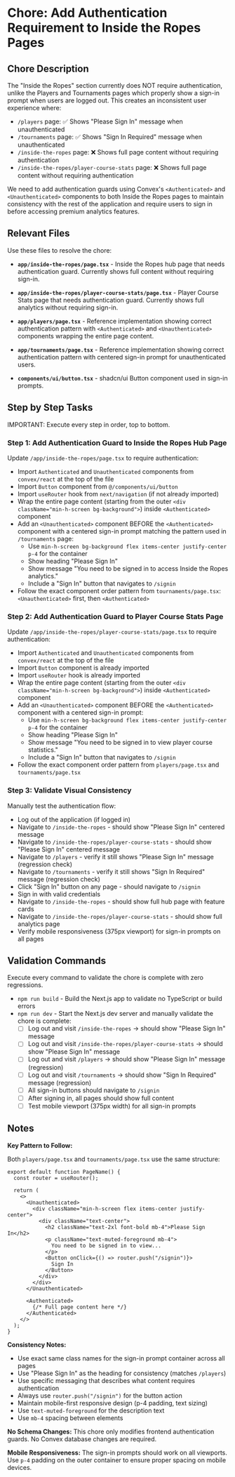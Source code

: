 # Chore: Add Authentication Requirement to Inside the Ropes Pages

## Chore Description

The "Inside the Ropes" section currently does NOT require authentication, unlike the Players and Tournaments pages which properly show a sign-in prompt when users are logged out. This creates an inconsistent user experience where:

- `/players` page: ✅ Shows "Please Sign In" message when unauthenticated
- `/tournaments` page: ✅ Shows "Sign In Required" message when unauthenticated
- `/inside-the-ropes` page: ❌ Shows full page content without requiring authentication
- `/inside-the-ropes/player-course-stats` page: ❌ Shows full page content without requiring authentication

We need to add authentication guards using Convex's `<Authenticated>` and `<Unauthenticated>` components to both Inside the Ropes pages to maintain consistency with the rest of the application and require users to sign in before accessing premium analytics features.

## Relevant Files

Use these files to resolve the chore:

- **`app/inside-the-ropes/page.tsx`** - Inside the Ropes hub page that needs authentication guard. Currently shows full content without requiring sign-in.

- **`app/inside-the-ropes/player-course-stats/page.tsx`** - Player Course Stats page that needs authentication guard. Currently shows full analytics without requiring sign-in.

- **`app/players/page.tsx`** - Reference implementation showing correct authentication pattern with `<Authenticated>` and `<Unauthenticated>` components wrapping the entire page content.

- **`app/tournaments/page.tsx`** - Reference implementation showing correct authentication pattern with centered sign-in prompt for unauthenticated users.

- **`components/ui/button.tsx`** - shadcn/ui Button component used in sign-in prompts.

## Step by Step Tasks

IMPORTANT: Execute every step in order, top to bottom.

### Step 1: Add Authentication Guard to Inside the Ropes Hub Page

Update `/app/inside-the-ropes/page.tsx` to require authentication:

- Import `Authenticated` and `Unauthenticated` components from `convex/react` at the top of the file
- Import `Button` component from `@/components/ui/button`
- Import `useRouter` hook from `next/navigation` (if not already imported)
- Wrap the entire page content (starting from the outer `<div className="min-h-screen bg-background">`) inside `<Authenticated>` component
- Add an `<Unauthenticated>` component BEFORE the `<Authenticated>` component with a centered sign-in prompt matching the pattern used in `/tournaments` page:
  - Use `min-h-screen bg-background flex items-center justify-center p-4` for the container
  - Show heading "Please Sign In"
  - Show message "You need to be signed in to access Inside the Ropes analytics."
  - Include a "Sign In" button that navigates to `/signin`
- Follow the exact component order pattern from `tournaments/page.tsx`: `<Unauthenticated>` first, then `<Authenticated>`

### Step 2: Add Authentication Guard to Player Course Stats Page

Update `/app/inside-the-ropes/player-course-stats/page.tsx` to require authentication:

- Import `Authenticated` and `Unauthenticated` components from `convex/react` at the top of the file
- Import `Button` component is already imported
- Import `useRouter` hook is already imported
- Wrap the entire page content (starting from the outer `<div className="min-h-screen bg-background">`) inside `<Authenticated>` component
- Add an `<Unauthenticated>` component BEFORE the `<Authenticated>` component with a centered sign-in prompt:
  - Use `min-h-screen bg-background flex items-center justify-center p-4` for the container
  - Show heading "Please Sign In"
  - Show message "You need to be signed in to view player course statistics."
  - Include a "Sign In" button that navigates to `/signin`
- Follow the exact component order pattern from `players/page.tsx` and `tournaments/page.tsx`

### Step 3: Validate Visual Consistency

Manually test the authentication flow:

- Log out of the application (if logged in)
- Navigate to `/inside-the-ropes` - should show "Please Sign In" centered message
- Navigate to `/inside-the-ropes/player-course-stats` - should show "Please Sign In" centered message
- Navigate to `/players` - verify it still shows "Please Sign In" message (regression check)
- Navigate to `/tournaments` - verify it still shows "Sign In Required" message (regression check)
- Click "Sign In" button on any page - should navigate to `/signin`
- Sign in with valid credentials
- Navigate to `/inside-the-ropes` - should show full hub page with feature cards
- Navigate to `/inside-the-ropes/player-course-stats` - should show full analytics page
- Verify mobile responsiveness (375px viewport) for sign-in prompts on all pages

## Validation Commands

Execute every command to validate the chore is complete with zero regressions.

- `npm run build` - Build the Next.js app to validate no TypeScript or build errors
- `npm run dev` - Start the Next.js dev server and manually validate the chore is complete:
  - [ ] Log out and visit `/inside-the-ropes` → should show "Please Sign In" message
  - [ ] Log out and visit `/inside-the-ropes/player-course-stats` → should show "Please Sign In" message
  - [ ] Log out and visit `/players` → should show "Please Sign In" message (regression)
  - [ ] Log out and visit `/tournaments` → should show "Sign In Required" message (regression)
  - [ ] All sign-in buttons should navigate to `/signin`
  - [ ] After signing in, all pages should show full content
  - [ ] Test mobile viewport (375px width) for all sign-in prompts

## Notes

**Key Pattern to Follow:**

Both `players/page.tsx` and `tournaments/page.tsx` use the same structure:

```tsx
export default function PageName() {
  const router = useRouter();

  return (
    <>
      <Unauthenticated>
        <div className="min-h-screen flex items-center justify-center">
          <div className="text-center">
            <h2 className="text-2xl font-bold mb-4">Please Sign In</h2>
            <p className="text-muted-foreground mb-4">
              You need to be signed in to view...
            </p>
            <Button onClick={() => router.push("/signin")}>
              Sign In
            </Button>
          </div>
        </div>
      </Unauthenticated>

      <Authenticated>
        {/* Full page content here */}
      </Authenticated>
    </>
  );
}
```

**Consistency Notes:**
- Use exact same class names for the sign-in prompt container across all pages
- Use "Please Sign In" as the heading for consistency (matches `/players`)
- Use specific messaging that describes what content requires authentication
- Always use `router.push("/signin")` for the button action
- Maintain mobile-first responsive design (p-4 padding, text sizing)
- Use `text-muted-foreground` for the description text
- Use `mb-4` spacing between elements

**No Schema Changes:**
This chore only modifies frontend authentication guards. No Convex database changes are required.

**Mobile Responsiveness:**
The sign-in prompts should work on all viewports. Use `p-4` padding on the outer container to ensure proper spacing on mobile devices.
